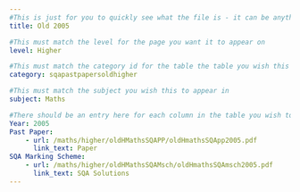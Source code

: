 ```yaml
---
#This is just for you to quickly see what the file is - it can be anything you want
title: Old 2005

#This must match the level for the page you want it to appear on
level: Higher

#This must match the category id for the table the table you wish this to appear in
category: sqapastpapersoldhigher

#This must match the subject you wish this to appear in
subject: Maths

#There should be an entry here for each column in the table you wish to populate:
Year: 2005
Past Paper:
    - url: /maths/higher/oldHMathsSQAPP/oldHmathsSQApp2005.pdf
      link_text: Paper
SQA Marking Scheme:
    - url: /maths/higher/oldHMathsSQAMsch/oldHmathsSQAmsch2005.pdf
      link_text: SQA Solutions
---
```


